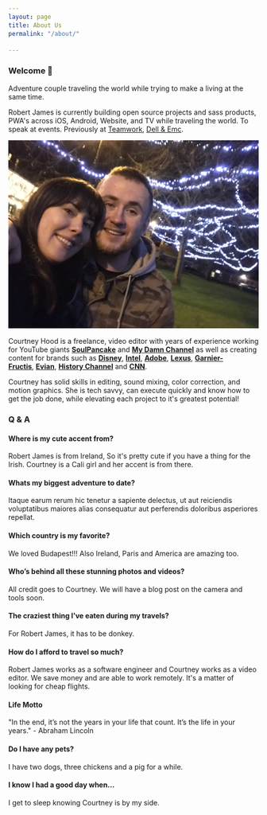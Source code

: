 ```yaml
---
layout: page
title: About Us
permalink: "/about/"

---
```

### Welcome 👋

Adventure couple traveling the world while trying to make a living at the same time.

Robert James is currently building open source projects and sass products, PWA's across iOS, Android, Website, and TV while traveling the world. To speak at events. Previously at [Teamwork](https://www.teamwork.com/ "Fill"), [Dell & Emc](https://www.emc.com/ "Fill").

![Courtney and Robert James](assets/album/us/IMG_1097.jpg "Courtney and Robert James")  
  
Courtney Hood is a freelance, video editor with years of experience working for YouTube giants [**SoulPancake**](http://soulpancake.com/) and [**My Damn Channel**](http://www.mydamnchannel.com/) as well as creating content for brands such as [**Disney**](http://www.disney.com/), [**Intel**](https://www.intel.com/content/www/us/en/homepage.html), [**Adobe**](http://www.adobe.com/), [**Lexus**](http://www.lexus.com/), [**Garnier-Fructis**](http://www.garnierusa.com/products/haircare.aspx), [**Evian**](http://www.evian.com/en_us/), [**History Channel**](http://www.history.com/) and [**CNN**](http://www.cnn.com/).  
  
Courtney has solid skills in editing, sound mixing, color correction, and motion graphics. She is tech savvy, can execute quickly and know how to get the job done, while elevating each project to it's greatest potential!

### Q & A

#### Where is my cute accent from?

Robert James is from Ireland, So it's pretty cute if you have a thing for the Irish. Courtney is a Cali girl and her accent is from there.

#### Whats my biggest adventure to date?

Itaque earum rerum hic tenetur a sapiente delectus, ut aut reiciendis voluptatibus maiores alias consequatur aut perferendis doloribus asperiores repellat.

#### Which country is my favorite?

We loved Budapest!!! Also Ireland, Paris and America are amazing too.

#### Who’s behind all these stunning photos and videos?

All credit goes to Courtney. We will have a blog post on the camera and tools soon.

#### The craziest thing I’ve eaten during my travels?

For Robert James, it has to be donkey.

#### How do I afford to travel so much?

Robert James works as a software engineer and Courtney works as a video editor. We save money and are able to work remotely. It's a matter of looking for cheap flights.

#### Life Motto

"In the end, it’s not the years in your life that count. It’s the life in your years."  - Abraham Lincoln

#### Do I have any pets?

I have two dogs, three chickens and a pig for a while.

#### I know I had a good day when…

I get to sleep knowing Courtney is by my side.